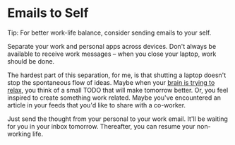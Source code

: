 # Emails to Self

Tip: For better work-life balance, consider sending
emails to your self. 

Separate your work and personal apps across devices.
Don't always be available to receive work messages –
when you close your laptop, work should be done. 

The hardest part of this separation, for me, is that
shutting a laptop doesn't stop the spontaneous flow
of ideas. Maybe when your [brain is trying to relax](/zettel/boredom), 
you think of a small TODO that will make tomorrow 
better. Or, you feel inspired to create something 
work related. Maybe you've encountered an article in
your feeds that you'd like to share with a co-worker.

Just send the thought from your personal to your work
email. It'll be waiting for you in your inbox
tomorrow. Thereafter, you can resume your non-working 
life.